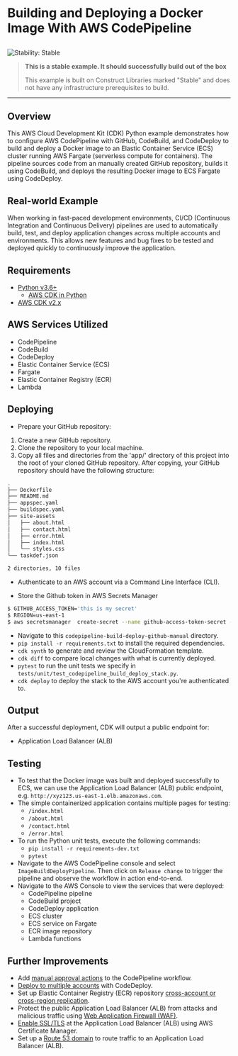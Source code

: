 # Building and Deploying a Docker Image With AWS CodePipeline

## <!--BEGIN STABILITY BANNER-->

![Stability: Stable](https://img.shields.io/badge/stability-Stable-success.svg?style=for-the-badge)

> **This is a stable example. It should successfully build out of the box**
>
> This example is built on Construct Libraries marked "Stable" and does not have any infrastructure prerequisites to build.

---

<!--END STABILITY BANNER-->

## Overview

This AWS Cloud Development Kit (CDK) Python example demonstrates how to configure AWS CodePipeline with GitHub, CodeBuild, and CodeDeploy to build and deploy a Docker image to an Elastic Container Service (ECS) cluster running AWS Fargate (serverless compute for containers). The pipeline sources code from an manually created GitHub repository, builds it using CodeBuild, and deploys the resulting Docker image to ECS Fargate using CodeDeploy.


## Real-world Example

When working in fast-paced development environments, CI/CD (Continuous Integration and Continuous Delivery) pipelines are used to automatically build, test, and deploy application changes across multiple accounts and environments. This allows new features and bug fixes to be tested and deployed quickly to continuously improve the application.

## Requirements

- [Python v3.6+](https://www.python.org/)
  - [AWS CDK in Python](https://docs.aws.amazon.com/cdk/v2/guide/work-with-cdk-python.html)
- [AWS CDK v2.x](https://docs.aws.amazon.com/cdk/v2/guide/getting_started.html)

## AWS Services Utilized

- CodePipeline
- CodeBuild
- CodeDeploy
- Elastic Container Service (ECS)
- Fargate
- Elastic Container Registry (ECR)
- Lambda

## Deploying
- Prepare your GitHub repository:

1. Create a new GitHub repository.
2. Clone the repository to your local machine.
3. Copy all files and directories from the 'app/' directory of this project into the root of your cloned GitHub repository. After copying, your GitHub repository should have the following structure:
```sh   
.
├── Dockerfile
├── README.md
├── appspec.yaml
├── buildspec.yaml
├── site-assets
│   ├── about.html
│   ├── contact.html
│   ├── error.html
│   ├── index.html
│   └── styles.css
└── taskdef.json

2 directories, 10 files
```

- Authenticate to an AWS account via a Command Line Interface (CLI).
  
- Store the Github token in AWS Secrets Manager
```sh
$ GITHUB_ACCESS_TOKEN='this is my secret'
$ REGION=us-east-1
$ aws secretsmanager  create-secret --name github-access-token-secret --description "Github access token" --secret-string $GITHUB_ACCESS_TOKEN --region $REGION
```


- Navigate to this `codepipeline-build-deploy-github-manual` directory.
- `pip install -r requirements.txt` to install the required dependencies.
- `cdk synth` to generate and review the CloudFormation template.
- `cdk diff` to compare local changes with what is currently deployed.
- `pytest` to run the unit tests we specify in `tests/unit/test_codepipeline_build_deploy_stack.py`.
- `cdk deploy` to deploy the stack to the AWS account you're authenticated to.

## Output

After a successful deployment, CDK will output a public endpoint for:

- Application Load Balancer (ALB)

## Testing

- To test that the Docker image was built and deployed successfully to ECS, we can use the Application Load Balancer (ALB) public endpoint, e.g. `http://xyz123.us-east-1.elb.amazonaws.com`.
- The simple containerized application contains multiple pages for testing:
  - `/index.html`
  - `/about.html`
  - `/contact.html`
  - `/error.html`
- To run the Python unit tests, execute the following commands:
  - `pip install -r requirements-dev.txt`
  - `pytest`
- Navigate to the AWS CodePipeline console and select `ImageBuildDeployPipeline`. Then click on `Release change` to trigger the pipeline and observe the workflow in action end-to-end.
- Navigate to the AWS Console to view the services that were deployed:
  - CodePipeline pipeline
  - CodeBuild project
  - CodeDeploy application
  - ECS cluster
  - ECS service on Fargate
  - ECR image repository
  - Lambda functions

## Further Improvements

- Add [manual approval actions](https://docs.aws.amazon.com/codepipeline/latest/userguide/approvals-action-add.html) to the CodePipeline workflow.
- [Deploy to multiple accounts](https://docs.aws.amazon.com/codedeploy/latest/userguide/deployments-cross-account.html) with CodeDeploy.
- Set up Elastic Container Registry (ECR) repository [cross-account or cross-region replication](https://docs.aws.amazon.com/AmazonECR/latest/userguide/replication.html).
- Protect the public Application Load Balancer (ALB) from attacks and malicious traffic using [Web Application Firewall (WAF)](https://docs.aws.amazon.com/waf/latest/developerguide/waf-chapter.html).
- [Enable SSL/TLS](https://docs.aws.amazon.com/elasticloadbalancing/latest/application/create-https-listener.html) at the Application Load Balancer (ALB) using AWS Certificate Manager.
- Set up a [Route 53 domain](https://docs.aws.amazon.com/Route53/latest/DeveloperGuide/routing-to-elb-load-balancer.html) to route traffic to an Application Load Balancer (ALB).

